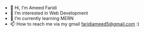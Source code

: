 - 👋 Hi, I’m Ameed Faridi
- 👀 I’m interested in Web Development
- 🌱 I’m currently learning MERN
- 📫 How to reach me via my gmail faridiameed5@gmail.com :)

<!---
ameedfaridi/ameedfaridi is a ✨ special ✨ repository because its `README.md` (this file) appears on your GitHub profile.
You can click the Preview link to take a look at your changes.
--->
